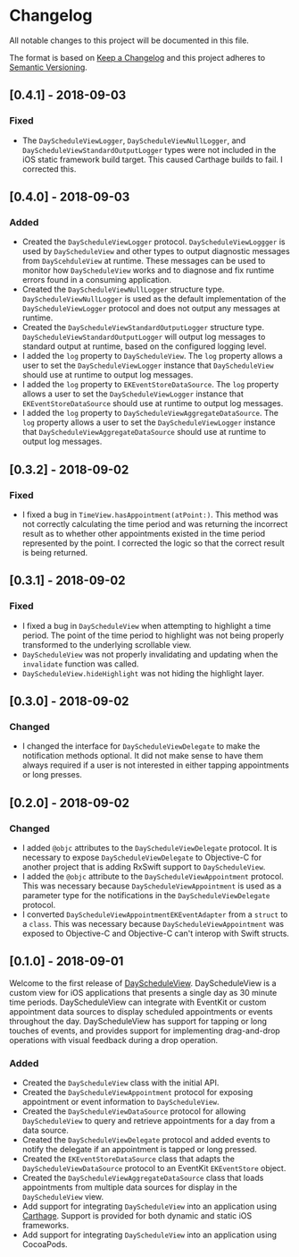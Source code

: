 # Changelog

All notable changes to this project will be documented in this file.

The format is based on [Keep a Changelog](http://keepachangelog.com/en/1.0.0/)
and this project adheres to [Semantic Versioning](http://semver.org/spec/v2.0.0.html).

## [0.4.1] - 2018-09-03

### Fixed

* The `DayScheduleViewLogger`, `DayScheduleViewNullLogger`, and
  `DayScheduleViewStandardOutputLogger` types were not included in the iOS
  static framework build target. This caused Carthage builds to fail. I 
  corrected this.

## [0.4.0] - 2018-09-03

### Added

* Created the `DayScheduleViewLogger` protocol. `DayScheduleViewLoggger` is
  used by `DayScheduleView` and other types to output diagnostic messages from
  `DayScehduleView` at runtime. These messages can be used to monitor how
  `DayScheduleView` works and to diagnose and fix runtime errors found in a
  consuming application.
* Created the `DayScheduleViewNullLogger` structure type.
  `DayScheduleViewNullLogger` is used as the default implementation of the
  `DayScheduleViewLogger` protocol and does not output any messages at runtime.
* Created the `DayScheduleViewStandardOutputLogger` structure type.
  `DayScheduleViewStandardOutputLogger` will output log messages to standard
  output at runtime, based on the configured logging level.
* I added the `log` property to `DayScheduleView`. The `log` property allows
  a user to set the `DayScheduleViewLogger` instance that `DayScheduleView`
  should use at runtime to output log messages.
* I added the `log` property to `EKEventStoreDataSource`. The `log` property
  allows a user to set the `DayScheduleViewLogger` instance that
  `EKEventStoreDataSource` should use at runtime to output log messages.
* I added the `log` property to `DayScheduleViewAggregateDataSource`. The
  `log` property allows a user to set the `DayScheduleViewLogger` instance
  that `DayScheduleViewAggregateDataSource` should use at runtime to output
  log messages.
  
## [0.3.2] - 2018-09-02

### Fixed

* I fixed a bug in `TimeView.hasAppointment(atPoint:)`. This method was not
  correctly calculating the time period and was returning the incorrect
  result as to whether other appointments existed in the time period
  represented by the point. I corrected the logic so that the correct result
  is being returned.

## [0.3.1] - 2018-09-02

### Fixed

* I fixed a bug in `DayScheduleView` when attempting to highlight a time
  period. The point of the time period to highlight was not being properly
  transformed to the underlying scrollable view.
* `DayScheduleView` was not properly invalidating and updating when the
  `invalidate` function was called.
* `DayScheduleView.hideHighlight` was not hiding the highlight layer.

## [0.3.0] - 2018-09-02

### Changed

* I changed the interface for `DayScheduleViewDelegate` to make the
  notification methods optional. It did not make sense to have them always
  required if a user is not interested in either tapping appointments or
  long presses.
  
## [0.2.0] - 2018-09-02

### Changed

* I added `@objc` attributes to the `DayScheduleViewDelegate` protocol. It
  is necessary to expose `DayScheduleViewDelegate` to Objective-C for another
  project that is adding RxSwift support to `DayScheduleView`.
* I added the `@objc` attribute to the `DayScheduleViewAppointment` protocol.
  This was necessary because `DayScheduleViewAppointment` is used as a
  parameter type for the notifications in the `DayScheduleViewDelegate`
  protocol.
* I converted `DayScheduleViewAppointmentEKEventAdapter` from a `struct` to a
  `class`. This was necessary because `DayScheduleViewAppointment` was exposed
  to Objective-C and Objective-C can't interop with Swift structs.

## [0.1.0] - 2018-09-01

Welcome to the first release of [DayScheduleView](https://github.com/nakedsoftware/DayScheduleView).
DayScheduleView is a custom view for iOS applications that presents a single
day as 30 minute time periods. DayScheduleView can integrate with EventKit or
custom appointment data sources to display scheduled appointments or events
throughout the day. DayScheduleView has support for tapping or long touches
of events, and provides support for implementing drag-and-drop operations with
visual feedback during a drop operation.

### Added

* Created the `DayScheduleView` class with the initial API.
* Created the `DayScheduleViewAppointment` protocol for exposing appointment
  or event information to `DayScheduleView`.
* Created the `DayScheduleViewDataSource` protocol for allowing
  `DayScheduleView` to query and retrieve appointments for a day from a data
  source.
* Created the `DayScheduleViewDelegate` protocol and added events to notify
  the delegate if an appointment is tapped or long pressed.
* Created the `EKEventStoreDataSource` class that adapts the
  `DayScheduleViewDataSource` protocol to an EventKit `EKEventStore` object.
* Created the `DayScheduleViewAggregateDataSource` class that loads
  appointments from multiple data sources for display in the
  `DayScheduleView` view.
* Add support for integrating `DayScheduleView` into an application using
  [Carthage](https://github.com/carthage/carthage). Support is provided for
  both dynamic and static iOS frameworks.
* Add support for integrating `DayScheduleView` into an application using
  CocoaPods.
